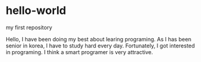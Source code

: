 # hello-world
my first repository

Hello, I have been doing my best about learing programing. 
As I has been senior in korea, I have to study hard every day.
Fortunately, I got interested in programing.
I think a smart programer is very attractive.
